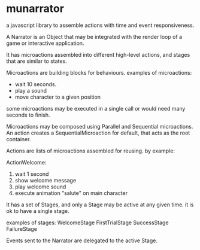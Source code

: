 munarrator
==========

a javascript library to assemble actions with time and event responsiveness.


A Narrator is an Object that may be integrated with the render loop of a game or interactive application.

It has microactions assembled into different high-level actions, and stages that are similar to states.


Microactions are building blocks for behaviours. examples of microactions:
- wait 10 seconds.
- play a sound
- move character to a given position

some microactions may be executed in a single call or would need many seconds to finish.

Microactions may be composed using Parallel and Sequential microactions. An action creates a SequentialMicroaction for default, that acts as the root container.

Actions are lists of microactions assembled for reusing. by example:

ActionWelcome:
  1. wait 1 second
  2. show welcome message
  3. play welcome sound
  4. execute animation "salute" on main character


It has a set of Stages, and only a Stage may be active at any given time.
it is ok to have a single stage.

examples of stages:
WelcomeStage
FirstTrialStage
SuccessStage
FailureStage

Events sent to the Narrator are delegated to the active Stage.


